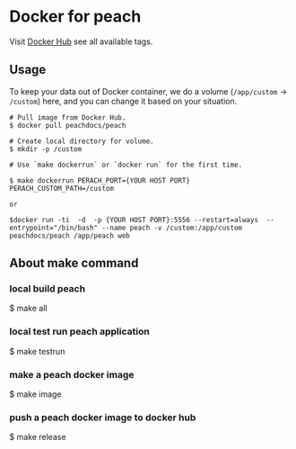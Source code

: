 
# Docker for peach

Visit [Docker Hub](https://hub.docker.com/r/peachdocs/peach/) see all available tags.

## Usage

To keep your data out of Docker container, we do a volume (`/app/custom` -> `/custom`) here, and you can change it based on your situation.

```
# Pull image from Docker Hub.
$ docker pull peachdocs/peach

# Create local directory for volume.
$ mkdir -p /custom

# Use `make dockerrun` or `docker run` for the first time.

$ make dockerrun PERACH_PORT={YOUR HOST PORT} PERACH_CUSTOM_PATH=/custom

or 

$docker run -ti  -d  -p {YOUR HOST PORT}:5556 --restart=always  --entrypoint="/bin/bash" --name peach -v /custom:/app/custom  peachdocs/peach /app/peach web

```

## About make command

### local build peach

$ make all


### local test run peach application

$ make testrun


### make a peach docker image

$ make image

### push a peach docker image to docker hub

$ make release